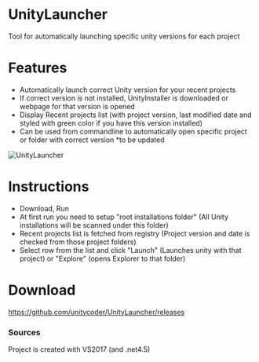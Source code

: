 # UnityLauncher

Tool for automatically launching specific unity versions for each project

# Features
- Automatically launch correct Unity version for your recent projects
- If correct version is not installed, UnityInstaller is downloaded or webpage for that version is opened
- Display Recent projects list (with project version, last modified date and styled with green color if you have this version installed)
- Can be used from commandline to automatically open specific project or folder with correct version *to be updated

![UnityLauncher](https://user-images.githubusercontent.com/5438317/29217186-8b059f5c-7ee3-11e7-9cd4-0280e4b78dc4.jpg "UnityLauncher")

# Instructions
- Download, Run
- At first run you need to setup "root installations folder" (All Unity installations will be scanned under this folder)
- Recent projects list is fetched from registry (Project version and date is checked from those project folders)
- Select row from the list and click "Launch" (Launches unity with that project) or "Explore" (opens Explorer to that folder)

# Download
https://github.com/unitycoder/UnityLauncher/releases

### Sources
Project is created with VS2017 (and .net4.5)
